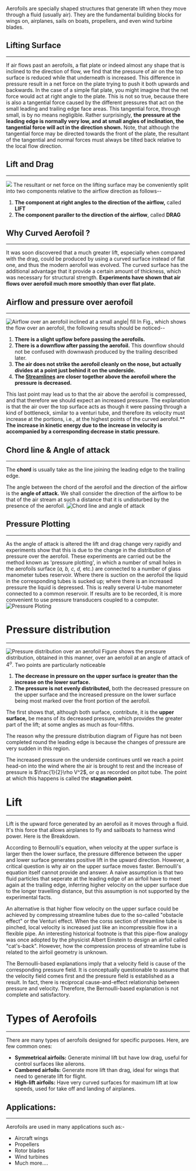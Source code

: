 Aerofoils are specially shaped structures that generate lift when they move through a fluid (usually air). They are the fundamental building blocks for wings on, airplanes, sails on boats, propellers, and even wind turbine blades.

## Lifting Surface 
---
If air flows past an aerofoils, a flat plate or indeed almost any shape that is inclined to the direction of flow, we find that the pressure of air on the top surface is reduced while that underneath is increased. This difference in pressure result in a net force on the plate trying to push it both upwards and backwards. In the case of a simple flat plate, you might imagine that the net force would act at right angle to the plate. This is not so true, because there is also a tangential force caused by the different pressures that act on the small leading and trailing edge face areas. This tangential force, through small, is by no means negligible. Rather surprisingly, **the pressure at the leading edge is normally very low, and at small angles of inclination, the tangential force will act in the direction shown.** Note, that although the tangential force may be directed towards the front of the plate, the resultant of the tangential and normal forces must always be tilted back relative to the local flow direction.

## Lift and Drag
---
![](../../Fluid%20Dynamics/Images/ID%20card%20Mar%2010,%202024_2~2.jpg)
The resultant or net force on the lifting surface may be conveniently split into two components relative to the airflow direction as follows--
1. **The component at right angles to the direction of the airflow,** called **LIFT** 
2. **The component paraller to the direction of the airflow**, called **DRAG**

## Why Curved Aerofoil ?
---
It was soon discovered that a much greater lift, especially when compared with the drag, could be produced by using a curved surface instead of flat one, and thus the modern aerofoil was evolved. The curved surface has the additional advantage that it provide a certain amount of thickness, which was necessary for structural strength.
**Experiments have shown that air flows over aerofoil much more smoothly than over flat plate.** 

## Airflow and pressure over aerofoil
---
![Airflow over an aerofoil inclined at a small angle| fill](../../Fluid%20Dynamics/Images/Airflow%20over%20an%20aerofoil%20inclined%20at%20a%20small%20angle.jpg)
In Fig., which shows the flow over an aerofoil, the following results should be noticed--
1. **There is a slight upflow before passing the aerofoils.**
2. **There is a downflow after passing the aerofoil.** This downflow should not be confused with downwash produced by the trailing described later.
3. **The air does not strike the aerofoil cleanly on the nose, but actually divides at a point just behind it on the underside.**
4. **The [Streamlines](Streamlines.md) are closer together above the aerofoil where the pressure is decreased.**

This last point may lead us to that the air above the aerofoil is compressed, and that therefore we should expect an increased pressure. The explanation is that the air over the top surface acts as though it were passing through a kind of bottleneck, similar to a venturi tube, and therefore its velocity must increase at the portions, i.e., at the highest points of the curved aerofoil.**
**The increase in kinetic energy due to the increase in velocity is accompanied by a corresponding decrease in static pressure.**

## Chord line & Angle of attack
---
The **chord** is usually take as the line joining the leading edge to the trailing edge. 

The angle between the chord of the aerofoil and the direction of the airflow is the **angle of attack.** We shall consider the direction of the airflow to be that of the air stream at such a distance that it is undisturbed by the presence of the aerofoil.
![Chord line and angle of attack](../../Fluid%20Dynamics/Images/Chord%20line%20and%20angle%20of%20attack.jpg)

## Pressure Plotting 
---
As the angle of attack is altered the lift and drag change very rapidly and experiments show that this is due to the change in the distribution of pressure over the aerofoil. These experiments are carried out be the method known as 'pressure plotting', in which a number of small holes in the aerofoils surface (*a, b, c, d,* etc.) are connected to a number of glass manometer tubes reservoir. Where there is suction on the aerofoil the liquid in the corresponding tubes is sucked up; where there is an increased pressure the liquid is depressed. This is really several U-tube manometer connected to a common reservoir. If results are to be recorded, it is more convenient to use pressure transducers coupled to a computer.
![Pressure Ploting](../../Fluid%20Dynamics/Images/Pressure%20Ploting.jpg)

# Pressure distribution 
---
![Pressure distribution over an aerofoil](../../Fluid%20Dynamics/Images/Pressure%20distribution%20over%20an%20aerofoil.jpg)
Figure shows the pressure distribution, obtained in this manner, over an aerofoil at an angle of attack of $4^o$. Two points are particularly noticeable

1. **The decrease in pressure on the upper surface is greater than the increase on the lower surface.**
2. **The pressure is not evenly distributed,** both the decreased pressure on the upper surface and the increased pressure on the lower surface being most marked over the front portion of the aerofoil.

The first shows that, although both surface, contribute, it is the **upper surface,** be means of its decreased pressure, which provides the greater part of the lift; at some angles as much as four-fifths.

The reason why the pressure distribution diagram of Figure has not been completed round the leading edge is because the changes of pressure are very sudden in this region. 

The increased pressure on the underside continues until we reach a point head-on into the wind where the air is brought to rest and the increase of pressure is $\frac{1}{2}\rho V^2$, or $q$ as recorded on pitot tube. The point at which this happens is called the **stagnation point**.
# Lift
---
Lift is the upward force generated by an aerofoil as it moves through a fluid. It's this force that allows airplanes to fly and sailboats to harness wind power. Here is the Breakdown.

According to Bernoulli's equation, when velocity at the upper surface is larger then the lower surface, the pressure difference between the upper and lower surface generates positive lift in the upward direction. However, a critical question is why air on the upper surface moves faster. Bernoulli's equation itself cannot provide and answer. A naive assumption is that two fluid particles that seperate at the leading edge of an airfoil have to meet again at the trailing edge, inferring higher velocity on the upper surface due to the longer travelling distance, but this assumption is not supported by the experimental facts. 

An alternative is that higher flow velocity on the upper surface could be achieved by compressing streamline tubes due to the so-called "obstacle effect" or the Venturi effect. When the corss section of streamline tube is pinched, local velocity is increased just like an incompressible flow in a flexible pipe. An interesting historical footnote is that this pipe-flow analogy was once adopted by the physicist Albert Einstein to design an airfoil called "cat's-back". However, how the compression process of streamline tube is related to the airfoil geometry is unknown.

The Bernoulli-based explanations imply that a velocity field is cause of the corresponding pressure field. It is conceptually questionable to assume that the velocity field comes first and the pressure field is established as a result. In fact, there is reciprocal cause-and-effect relationship between pressure and velocity. Therefore, the Bernoulli-based explanation is not complete and satisfactory.

# Types of Aerofoils
---
There are many types of aerofoils designed for specific purposes. Here, are few common ones:
- **Symmetrical airfoils:** Generate minimal lift but have low drag, useful for control surfaces like ailerons.
- **Cambered airfoils:** Generate more lift than drag, ideal for wings that need to generate lift for flight.
- **High-lift airfoils:** Have very curved surfaces for maximum lift at low speeds, used for take off and landing of airplanes.
## Applications:
---
Aerofoils are used in many applications such as:-
- Aircraft wings 
- Propellers
- Rotor blades
- Wind turbines
- Much more....

[](https://i.pinimg.com/236x/31/6e/3d/316e3d7f72484e46fb71b78294fc0320.jpg)
